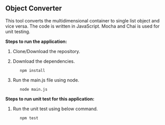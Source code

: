 ## Object Converter

This tool converts the multidimensional container to single list object and vice versa. The code is written in
JavaScript. Mocha and Chai is used for unit testing.

**Steps to run the application:**

1. Clone/Download the repository.

2. Download the dependencies.
   ```
      npm install
   ``` 

3. Run the main.js file using node.
   ```
      node main.js
   ```

**Steps to run unit test for this application:**

1. Run the unit test using below command.
   ```
      npm test
   ```
